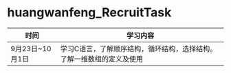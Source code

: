 # huangwanfeng_RecruitTask
                                                                                                        
   | 时间 | 学习内容 |  
   | --- | ---|  
   | 9月23日~10月1日 | 学习C语言，了解顺序结构，循环结构，选择结构。了解一维数组的定义及使用 |
